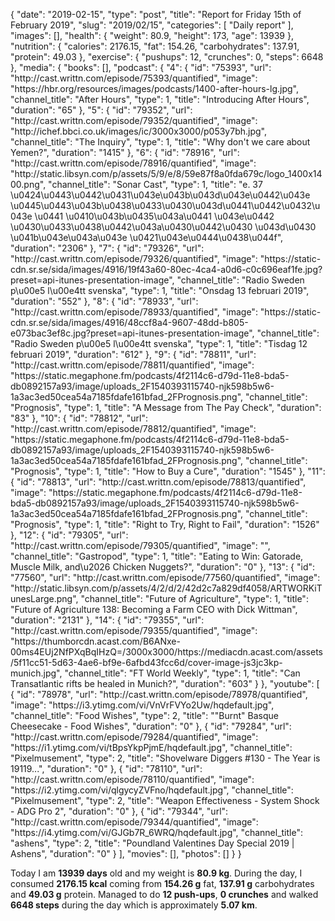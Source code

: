 {
    "date": "2019-02-15",
    "type": "post",
    "title": "Report for Friday 15th of February 2019",
    "slug": "2019\/02\/15",
    "categories": [
        "Daily report"
    ],
    "images": [],
    "health": {
        "weight": 80.9,
        "height": 173,
        "age": 13939
    },
    "nutrition": {
        "calories": 2176.15,
        "fat": 154.26,
        "carbohydrates": 137.91,
        "protein": 49.03
    },
    "exercise": {
        "pushups": 12,
        "crunches": 0,
        "steps": 6648
    },
    "media": {
        "books": [],
        "podcast": {
            "4": {
                "id": "75393",
                "url": "http:\/\/cast.writtn.com\/episode\/75393\/quantified",
                "image": "https:\/\/hbr.org\/resources\/images\/podcasts\/1400-after-hours-lg.jpg",
                "channel_title": "After Hours",
                "type": 1,
                "title": "Introducing After Hours",
                "duration": "65"
            },
            "5": {
                "id": "79352",
                "url": "http:\/\/cast.writtn.com\/episode\/79352\/quantified",
                "image": "http:\/\/ichef.bbci.co.uk\/images\/ic\/3000x3000\/p053y7bh.jpg",
                "channel_title": "The Inquiry",
                "type": 1,
                "title": "Why don't we care about Yemen?",
                "duration": "1415"
            },
            "6": {
                "id": "78916",
                "url": "http:\/\/cast.writtn.com\/episode\/78916\/quantified",
                "image": "http:\/\/static.libsyn.com\/p\/assets\/5\/9\/e\/8\/59e87f8a0fda679c\/logo_1400x1400.png",
                "channel_title": "Sonar Cast",
                "type": 1,
                "title": "e. 37 \u0424\u0443\u0442\u0431\u043e\u043b\u043d\u043e\u0442\u043e \u0445\u0443\u043b\u0438\u0433\u0430\u043d\u0441\u0442\u0432\u043e \u0441 \u0410\u043b\u0435\u043a\u0441 \u043e\u0442 \u0430\u0433\u0438\u0442\u043a\u0430\u0442\u0430 \u043d\u0430 \u041b\u043e\u043a\u043e \u0421\u043e\u0444\u0438\u044f",
                "duration": "2306"
            },
            "7": {
                "id": "79326",
                "url": "http:\/\/cast.writtn.com\/episode\/79326\/quantified",
                "image": "https:\/\/static-cdn.sr.se\/sida\/images\/4916\/19f43a60-80ec-4ca4-a0d6-c0c696eaf1fe.jpg?preset=api-itunes-presentation-image",
                "channel_title": "Radio Sweden p\u00e5 l\u00e4tt svenska",
                "type": 1,
                "title": "Onsdag 13 februari 2019",
                "duration": "552"
            },
            "8": {
                "id": "78933",
                "url": "http:\/\/cast.writtn.com\/episode\/78933\/quantified",
                "image": "https:\/\/static-cdn.sr.se\/sida\/images\/4916\/48ccf8a4-9607-48dd-b805-e073bac3ef8c.jpg?preset=api-itunes-presentation-image",
                "channel_title": "Radio Sweden p\u00e5 l\u00e4tt svenska",
                "type": 1,
                "title": "Tisdag 12 februari 2019",
                "duration": "612"
            },
            "9": {
                "id": "78811",
                "url": "http:\/\/cast.writtn.com\/episode\/78811\/quantified",
                "image": "https:\/\/static.megaphone.fm\/podcasts\/4f2114c6-d79d-11e8-bda5-db0892157a93\/image\/uploads_2F1540393115740-njk598b5w6-1a3ac3ed50cea54a7185fdafe161bfad_2FPrognosis.png",
                "channel_title": "Prognosis",
                "type": 1,
                "title": "A Message from The Pay Check",
                "duration": "83"
            },
            "10": {
                "id": "78812",
                "url": "http:\/\/cast.writtn.com\/episode\/78812\/quantified",
                "image": "https:\/\/static.megaphone.fm\/podcasts\/4f2114c6-d79d-11e8-bda5-db0892157a93\/image\/uploads_2F1540393115740-njk598b5w6-1a3ac3ed50cea54a7185fdafe161bfad_2FPrognosis.png",
                "channel_title": "Prognosis",
                "type": 1,
                "title": "How to Buy a Cure",
                "duration": "1545"
            },
            "11": {
                "id": "78813",
                "url": "http:\/\/cast.writtn.com\/episode\/78813\/quantified",
                "image": "https:\/\/static.megaphone.fm\/podcasts\/4f2114c6-d79d-11e8-bda5-db0892157a93\/image\/uploads_2F1540393115740-njk598b5w6-1a3ac3ed50cea54a7185fdafe161bfad_2FPrognosis.png",
                "channel_title": "Prognosis",
                "type": 1,
                "title": "Right to Try, Right to Fail",
                "duration": "1526"
            },
            "12": {
                "id": "79305",
                "url": "http:\/\/cast.writtn.com\/episode\/79305\/quantified",
                "image": "",
                "channel_title": "Gastropod",
                "type": 1,
                "title": "Eating to Win: Gatorade, Muscle Milk, and\u2026 Chicken Nuggets?",
                "duration": "0"
            },
            "13": {
                "id": "77560",
                "url": "http:\/\/cast.writtn.com\/episode\/77560\/quantified",
                "image": "http:\/\/static.libsyn.com\/p\/assets\/4\/2\/d\/2\/42d2c7a829df4058\/ARTWORKiTunesLarge.png",
                "channel_title": "Future of Agriculture",
                "type": 1,
                "title": "Future of Agriculture 138: Becoming a Farm CEO with Dick Wittman",
                "duration": "2131"
            },
            "14": {
                "id": "79355",
                "url": "http:\/\/cast.writtn.com\/episode\/79355\/quantified",
                "image": "https:\/\/thumborcdn.acast.com\/B6ANxe-00ms4EUj2NfPXqBqIHzQ=\/3000x3000\/https:\/\/mediacdn.acast.com\/assets\/5f11cc51-5d63-4ae6-bf9e-6afbd43fcc6d\/cover-image-js3jc3kp-munich.jpg",
                "channel_title": "FT World Weekly",
                "type": 1,
                "title": "Can Transatlantic rifts be healed in Munich?",
                "duration": "603"
            }
        },
        "youtube": [
            {
                "id": "78978",
                "url": "http:\/\/cast.writtn.com\/episode\/78978\/quantified",
                "image": "https:\/\/i3.ytimg.com\/vi\/VnVrFVYo2Uw\/hqdefault.jpg",
                "channel_title": "Food Wishes",
                "type": 2,
                "title": "\"Burnt\" Basque Cheesecake - Food Wishes",
                "duration": "0"
            },
            {
                "id": "79284",
                "url": "http:\/\/cast.writtn.com\/episode\/79284\/quantified",
                "image": "https:\/\/i1.ytimg.com\/vi\/tBpsYkpPjmE\/hqdefault.jpg",
                "channel_title": "Pixelmusement",
                "type": 2,
                "title": "Shovelware Diggers #130 - The Year is 19119...",
                "duration": "0"
            },
            {
                "id": "78110",
                "url": "http:\/\/cast.writtn.com\/episode\/78110\/quantified",
                "image": "https:\/\/i2.ytimg.com\/vi\/qlgycyZVFno\/hqdefault.jpg",
                "channel_title": "Pixelmusement",
                "type": 2,
                "title": "Weapon Effectiveness - System Shock - ADG Pro 2",
                "duration": "0"
            },
            {
                "id": "79344",
                "url": "http:\/\/cast.writtn.com\/episode\/79344\/quantified",
                "image": "https:\/\/i4.ytimg.com\/vi\/GJGb7R_6WRQ\/hqdefault.jpg",
                "channel_title": "ashens",
                "type": 2,
                "title": "Poundland Valentines Day Special 2019 | Ashens",
                "duration": "0"
            }
        ],
        "movies": [],
        "photos": []
    }
}

Today I am <strong>13939 days</strong> old and my weight is <strong>80.9 kg</strong>. During the day, I consumed <strong>2176.15 kcal</strong> coming from <strong>154.26 g</strong> fat, <strong>137.91 g</strong> carbohydrates and <strong>49.03 g</strong> protein. Managed to do <strong>12 push-ups</strong>, <strong>0 crunches</strong> and walked <strong>6648 steps</strong> during the day which is approximately <strong>5.07 km</strong>.